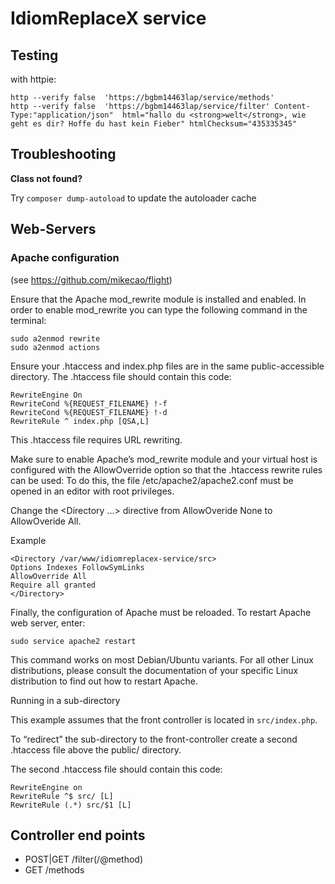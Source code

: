 # IdiomReplaceX service

## Testing

with httpie:

~~~
http --verify false  'https://bgbm14463lap/service/methods'     
http --verify false  'https://bgbm14463lap/service/filter' Content-Type:"application/json"  html="hallo du <strong>welt</strong>, wie geht es dir? Hoffe du hast kein Fieber" htmlChecksum="435335345"     
~~~

## Troubleshooting

**Class not found?**

Try `composer dump-autoload` to update the autoloader cache

## Web-Servers

### Apache configuration

(see https://github.com/mikecao/flight)

Ensure that the Apache mod_rewrite module is installed and enabled. In order to enable mod_rewrite you can type the following command in the terminal:

~~~
sudo a2enmod rewrite
sudo a2enmod actions
~~~

Ensure your .htaccess and index.php files are in the same public-accessible directory. The .htaccess file should contain this code:

~~~
RewriteEngine On
RewriteCond %{REQUEST_FILENAME} !-f
RewriteCond %{REQUEST_FILENAME} !-d
RewriteRule ^ index.php [QSA,L]
~~~

This .htaccess file requires URL rewriting.

Make sure to enable Apache’s mod_rewrite module and your virtual host is configured with the AllowOverride option so that the .htaccess rewrite rules can be used: To do this, the file /etc/apache2/apache2.conf must be opened in an editor with root privileges.

Change the <Directory ...> directive from AllowOveride None to AllowOveride All.

Example

~~~
<Directory /var/www/idiomreplacex-service/src>
Options Indexes FollowSymLinks
AllowOverride All
Require all granted
</Directory>
~~~

Finally, the configuration of Apache must be reloaded. To restart Apache web server, enter:

~~~
sudo service apache2 restart
~~~

This command works on most Debian/Ubuntu variants. For all other Linux distributions, please consult the documentation of your specific Linux distribution to find out how to restart Apache.

Running in a sub-directory

This example assumes that the front controller is located in `src/index.php`.

To “redirect” the sub-directory to the front-controller create a second .htaccess file above the public/ directory.

The second .htaccess file should contain this code:

~~~
RewriteEngine on
RewriteRule ^$ src/ [L]
RewriteRule (.*) src/$1 [L]
~~~

## Controller end points

* POST|GET /filter(/@method)
* GET /methods

